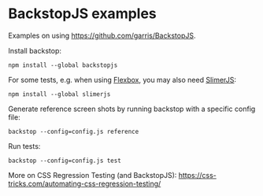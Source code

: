 # BackstopJS examples

Examples on using https://github.com/garris/BackstopJS.

Install backstop:

```
npm install --global backstopjs
```

For some tests, e.g. when using [Flexbox](https://css-tricks.com/snippets/css/a-guide-to-flexbox/), you may also need [SlimerJS](https://slimerjs.org/):

```
npm install --global slimerjs
```

Generate reference screen shots by running backstop with a specific config file:

```
backstop --config=config.js reference
```

Run tests:

```
backstop --config=config.js test
```

More on CSS Regression Testing (and BackstopJS): https://css-tricks.com/automating-css-regression-testing/
